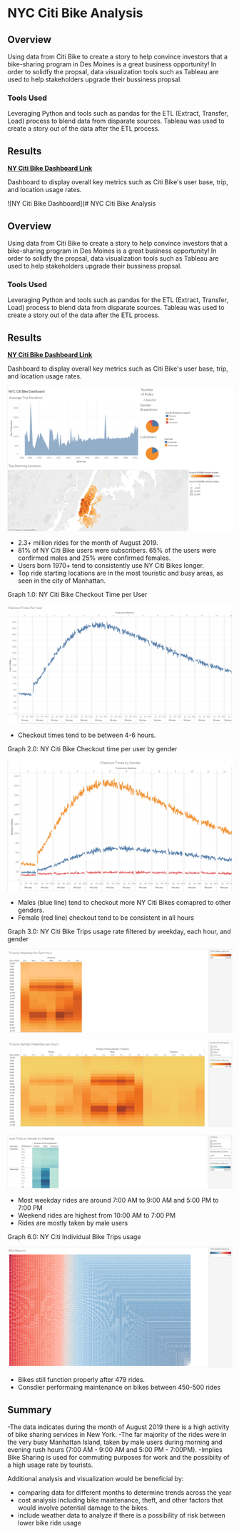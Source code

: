 # NYC Citi Bike Analysis 

## Overview 
Using data from Citi Bike to create a story to help convince investors that a bike-sharing program in Des Moines is a great business opportunity! In order to solidfy the propsal, data visualization tools such as Tableau are used to help stakeholders upgrade their bussiness propsal. 

### Tools Used 
Leveraging Python and tools such as pandas for the ETL (Extract, Transfer, Load) process to blend data from disparate sources. Tableau was used to create a story out of the data after the ETL process. 

## Results 
**[NY Citi Bike Dashboard Link](https://public.tableau.com/app/profile/justin.yen/viz/NYCCitiBikeDashboard_16370415658170/NYCCitiBike?publish=yes)**

Dashboard to display overall key metrics such as Citi Bike's user base, trip, and location usage rates.

![NY Citi Bike Dashboard](# NYC Citi Bike Analysis 

## Overview 
Using data from Citi Bike to create a story to help convince investors that a bike-sharing program in Des Moines is a great business opportunity! In order to solidfy the propsal, data visualization tools such as Tableau are used to help stakeholders upgrade their bussiness propsal. 

### Tools Used 
Leveraging Python and tools such as pandas for the ETL (Extract, Transfer, Load) process to blend data from disparate sources. Tableau was used to create a story out of the data after the ETL process. 

## Results 
**[NY Citi Bike Dashboard Link](https://public.tableau.com/app/profile/justin.yen/viz/NYCCitiBikeDashboard_16370415658170/NYCCitiBike?publish=yes)**

Dashboard to display overall key metrics such as Citi Bike's user base, trip, and location usage rates.

![NY Citi Bike Dashboard](https://github.com/just-yen/bikesharing/blob/main/Resources/Dashboard%20new.PNG)

- 2.3+ million rides for the month of August 2019.
- 81% of NY Citi Bike users were subscribers. 65% of the users were confirmed males and 25% were confirmed females.
- Users born 1970+ tend to consistently use NY Citi Bikes longer. 
- Top ride starting locations are in the most touristic and busy areas, as seen in the city of Manhattan.


Graph 1.0: NY Citi Bike Checkout Time per User 

![NY Citi Bike Checkout Time Per User](https://github.com/just-yen/bikesharing/blob/main/Resources/Checkout%20time%20by%20User%20Overall.PNG)

- Checkout times tend to be between 4-6 hours.

Graph 2.0: NY Citi Bike Checkout time per user by gender

![NY Citi Bike Checkout Gender Overall](https://github.com/just-yen/bikesharing/blob/main/Resources/Checkout%20times%20by%20Gender%20Overall.PNG)

- Males (blue line) tend to checkout more NY Citi Bikes comapred to other genders.
- Female (red line) checkout tend to be consistent in all hours

Graph 3.0: NY Citi Bike Trips usage rate filtered by weekday, each hour, and gender 

![NY Citi Bike Trips by Weekday for Each Hour](https://github.com/just-yen/bikesharing/blob/main/Resources/Trips%20by%20Weekday%20for%20Each%20Hour.PNG)

![NY Citi Bike Trips by Gender Weekday per Hour](https://github.com/just-yen/bikesharing/blob/main/Resources/Trips%20by%20Gender%20(Weekday%20per%20Hour).PNG)

![NY Citi User Trips by Gender by Weekday](https://github.com/just-yen/bikesharing/blob/main/Resources/User%20Trips%20by%20Gender%20by%20Weekday.PNG)

- Most weekday rides are around 7:00 AM to 9:00 AM and 5:00 PM to 7:00 PM
- Weekend rides are highest from 10:00 AM to 7:00 PM
- Rides are mostly taken by male users

Graph 6.0: NY Citi Individual Bike Trips usage 

![NY Citi Bike Repairs](https://github.com/just-yen/bikesharing/blob/main/Resources/Bike%20Repairs.PNG)

- Bikes still function properly after 479 rides. 
- Consdier performaing maintenance on bikes between 450-500 rides 

## Summary 

-The data indicates during the month of August 2019 there is a high activity of bike sharing services in New York.
-The far majority of the rides were in the very busy Manhattan Island, taken by male users during morning and evening rush hours (7:00 AM - 9:00 AM and 5:00 PM - 7:00PM). 
-Implies Bike Sharing is used for commuting purposes for work and the possibiity of a high usage rate by tourists.

Additional analysis and visualization would be beneficial by:
- comparing data for different months to determine trends across the year
- cost analysis including bike maintenance, theft, and other factors that would involve potential damage to the bikes.
- include weather data to analyze if there is a possibility of risk between lower bike ride usage
